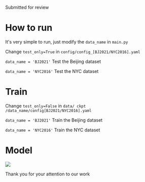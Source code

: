 <!-- # Structural Causality-Constrained Koopman Neural Operator (SCKNO) -->
Submitted for review 

# How to run
It's very simple to run, just modify the `data_name` in `main.py`

Change `test_only=True` in `config/config_[BJ2021/NYC2016].yaml`

`data_name = 'BJ2021'` Test the Beijing dataset

`data_name = 'NYC2016'` Test the NYC dataset

# Train

Change `test_only=False` in `data/ ckpt /data_name/config[BJ2021/NYC2016].yaml`

`data_name = 'BJ2021'` Train the Beijing dataset

`data_name = 'NYC2016'` Train the NYC  dataset

# Model
![](fig/Fig2.png)

Thank you for your attention to our work
